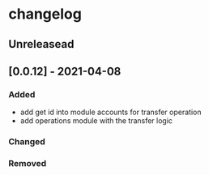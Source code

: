 # changelog

## Unreleasead

## [0.0.12] - 2021-04-08
### Added

- add get id into module accounts for transfer operation
- add operations module with the transfer logic

### Changed

### Removed